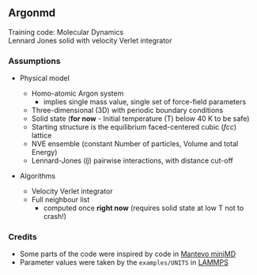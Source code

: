 ## Argonmd

Training code: Molecular Dynamics  
Lennard Jones solid with velocity Verlet integrator


### Assumptions

* Physical model
  * Homo-atomic Argon system
    * implies single mass value, single set of force-field parameters
  * Three-dimensional (3D) with periodic boundary conditions
  * Solid state (**for now** - Initial temperature (T) below 40 K to be safe)
  * Starting structure is the equilibrium faced-centered cubic (*fcc*) lattice
  * NVE ensemble (constant Number of particles, Volume and total Energy)
  * Lennard-Jones (*lj*) pairwise interactions, with distance cut-off

* Algorithms
  * Velocity Verlet integrator
  * Full neighbour list
    * computed once **right now** (requires solid state at low T not to crash!)


### Credits
* Some parts of the code were inspired by code in [Mantevo miniMD](https://github.com/Mantevo/miniMD)
* Parameter values were taken by the `examples/UNITS` in [LAMMPS](https://github.com/lammps/lammps)
